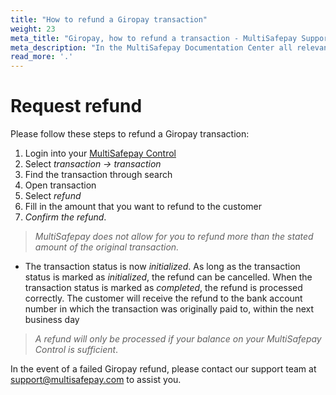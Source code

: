 ```yaml
---
title: "How to refund a Giropay transaction"
weight: 23
meta_title: "Giropay, how to refund a transaction - MultiSafepay Support"
meta_description: "In the MultiSafepay Documentation Center all relevant information regarding our Plugins and API. As well as Support pages for Payment Method, Tools and General Questions. You can also find the contact details of our Support Team and Integration Team."
read_more: '.'
---
```

# Request refund
Please follow these steps to refund a Giropay transaction:

1. Login into your [MultiSafepay Control](https://merchant.multisafepay.com/)
2. Select _transaction -> transaction_
3. Find the transaction through search
4. Open transaction
5. Select _refund_
6. Fill in the amount that you want to refund to the customer
7. _Confirm the refund_.

>_MultiSafepay does not allow for you to refund more than the stated amount of the original transaction._

* The transaction status is now _initialized_. As long as the transaction status is marked as _initialized_, the refund can be cancelled. When the transaction status is marked as _completed_, the refund is processed correctly. The customer will receive the refund to the bank account number in which the transaction was originally paid to, within the next business day

>_A refund will only be processed if your balance on your MultiSafepay Control is sufficient_.

In the event of a failed Giropay refund, please contact our support team at <support@multisafepay.com> to assist you.
